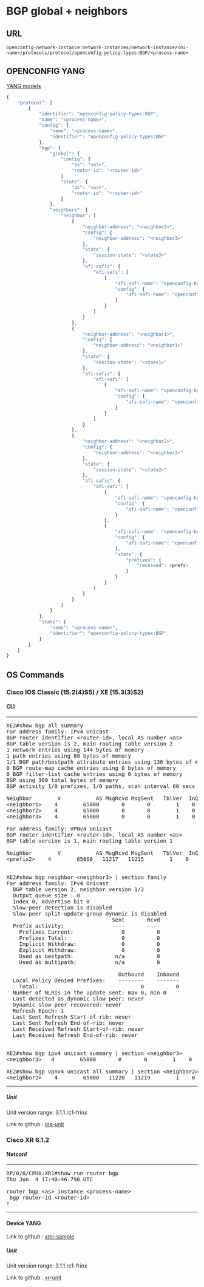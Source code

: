 # BGP global + neighbors

## URL

```
openconfig-network-instance:network-instances/network-instance/<ni-name>/protocols/protocol/openconfig-policy-types:BGP/<process-name>
```

## OPENCONFIG YANG

[YANG models](https://github.com/FRINXio/openconfig/tree/master/bgp)

```javascript
{
    "protocol": [
        {
            "identifier": "openconfig-policy-types:BGP",
            "name": "<process-name>",
            "config": {
                "name": "<process-name>",
                "identifier": "openconfig-policy-types:BGP"
            },
            "bgp": {
                "global": {
                    "config": {
                        "as": "<as>",
                        "router-id": "<router-id>"
                    }
                    "state": {
                        "as": "<as>",
                        "router-id": "<router-id>"
                    }
                },
                "neighbors": {
                    "neighbor": [
                        {
                            "neighbor-address": "<neighbor3>",
                            "config": {
                                "neighbor-address": "<neighbor3>"
                            },
                            "state": {
                                "session-state": "<state3>"
                            },
                            "afi-safis": {
                                "afi-safi": [
                                    {
                                        "afi-safi-name": "openconfig-bgp-types:IPV4_UNICAST"
                                        "config": {
                                            "afi-safi-name": "openconfig-bgp-types:IPV4_UNICAST"
                                        }
                                    }
                                ]
                            }
                        },
                        {
                            "neighbor-address": "<neighbor1>",
                            "config": {
                                "neighbor-address": "<neighbor1>"
                            },
                            "state": {
                                "session-state": "<state1>"
                            },
                            "afi-safis": {
                                "afi-safi": [
                                    {
                                        "afi-safi-name": "openconfig-bgp-types:IPV4_UNICAST"
                                        "config": {
                                            "afi-safi-name": "openconfig-bgp-types:IPV4_UNICAST"
                                        }
                                    }
                                ]
                            }
                        },
                        {
                            "neighbor-address": "<neighbor2>",
                            "config": {
                                "neighbor-address": "<neighbor2>"
                            },
                            "state": {
                                "session-state": "<state2>"
                            },
                            "afi-safis": {
                                "afi-safi": [
                                    {
                                        "afi-safi-name": "openconfig-bgp-types:IPV4_UNICAST"
                                        "config": {
                                            "afi-safi-name": "openconfig-bgp-types:IPV4_UNICAST"
                                        }
                                    },
                                    {
                                        "afi-safi-name": "openconfig-bgp-types:L3VPN_IPV4_UNICAST",
                                        "config": {
                                            "afi-safi-name": "openconfig-bgp-types:L3VPN_IPV4_UNICAST"
                                        },
                                        "state": {
                                            "prefixes": {
                                                "received": <prefs>
                                            }
                                        }
                                    }
                                ]
                            }
                        }
                    ]
                }
            },
            "state": {
                "name": "<process-name>",
                "identifier": "openconfig-policy-types:BGP"
            }
        }
    ]
}
```


## OS Commands

### Cisco IOS Classic (15.2(4)S5) / XE (15.3(3)S2)

#### CLI

---
<pre>
XE2#show bgp all summary
For address family: IPv4 Unicast
BGP router identifier &lt;router-id&gt;, local AS number &lt;as&gt;
BGP table version is 2, main routing table version 2
1 network entries using 144 bytes of memory
1 path entries using 80 bytes of memory
1/1 BGP path/bestpath attribute entries using 136 bytes of memory
0 BGP route-map cache entries using 0 bytes of memory
0 BGP filter-list cache entries using 0 bytes of memory
BGP using 360 total bytes of memory
BGP activity 1/0 prefixes, 1/0 paths, scan interval 60 secs

Neighbor        V           AS MsgRcvd MsgSent   TblVer  InQ OutQ Up/Down  State/PfxRcd
&lt;neighbor1&gt;    4        65000       0       0        1    0    0 6d04h    &lt;state1&gt;
&lt;neighbor2&gt;    4        65000       0       0        1    0    0 never    &lt;state2&gt;
&lt;neighbor3&gt;    4        65000       0       0        1    0    0 never    &lt;state3&gt;

For address family: VPNv4 Unicast
BGP router identifier &lt;router-id&gt;, local AS number &lt;as&gt;
BGP table version is 1, main routing table version 1

Neighbor        V           AS MsgRcvd MsgSent   TblVer  InQ OutQ Up/Down  State/PfxRcd
&lt;prefix2&gt;    4        65000   11217   11215        1    0    0 1w0d            &lt;prefs&gt;


XE2#show bgp neighbor &lt;neighbor3&gt; | section family
For address family: IPv4 Unicast
  BGP table version 2, neighbor version 1/2
  Output queue size : 0
  Index 0, Advertise bit 0
  Slow-peer detection is disabled
  Slow-peer split-update-group dynamic is disabled
                                 Sent       Rcvd
  Prefix activity:               ----       ----
    Prefixes Current:               0          0
    Prefixes Total:                 0          0
    Implicit Withdraw:              0          0
    Explicit Withdraw:              0          0
    Used as bestpath:             n/a          0
    Used as multipath:            n/a          0

                                   Outbound    Inbound
  Local Policy Denied Prefixes:    --------    -------
    Total:                                0          0
  Number of NLRIs in the update sent: max 0, min 0
  Last detected as dynamic slow peer: never
  Dynamic slow peer recovered: never
  Refresh Epoch: 1
  Last Sent Refresh Start-of-rib: never
  Last Sent Refresh End-of-rib: never
  Last Received Refresh Start-of-rib: never
  Last Received Refresh End-of-rib: never


XE2#show bgp ipv4 unicast summary | section &lt;neighbor3&gt;
&lt;neighbor3&gt;   4        65000       0       0        1    0    0 never    &lt;state3&gt;

XE2#show bgp vpnv4 unicast all summary | section &lt;neighbor2&gt;
&lt;neighbor2&gt;    4        65000   11220   11219        1    0    0 1w0d            &lt;prefs&gt
</pre>
---

##### Unit

Unit version range: 3.1.1.rc1-frinx

Link to github : [ios-unit](https://github.com/FRINXio/cli-units/tree/master/ios/bgp)

### Cisco XR 6.1.2

#### Netconf

---
<pre>
RP/0/0/CPU0:XR1#show run router bgp
Thu Jun  4 17:40:46.790 UTC

router bgp &lt;as&gt; instance &lt;process-name&gt;
 bgp router-id &lt;router-id&gt;
!
</pre>
---

#### Device YANG
Link to github : [xml-sample](https://github.com/FRINXio/unitopo-units/tree/master/xr-6-bgp-unit/src/test/resources/bgp-oper.xml)

##### Unit

Unit version range: 3.1.1.rc1-frinx

Link to github : [xr-unit](https://github.com/FRINXio/unitopo-units/tree/master/xr-6-bgp-unit)
